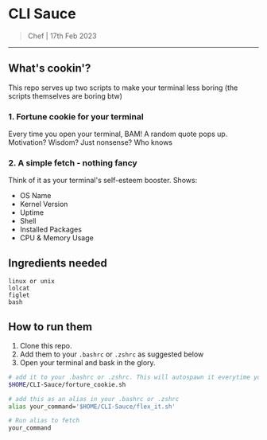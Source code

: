 # CLI Sauce
> Chef | 17th Feb 2023
---
## What's cookin'?
This repo serves up two scripts to make your terminal less boring (the scripts themselves are boring btw)
 
### 1. Fortune cookie for your terminal
Every time you open your terminal, BAM! A random quote pops up. Motivation? Wisdom? Just nonsense? Who knows 

### 2. A simple fetch - nothing fancy
Think of it as your terminal's self-esteem booster. Shows:
- OS Name
- Kernel Version
- Uptime
- Shell
- Installed Packages
- CPU & Memory Usage

## Ingredients needed
```
linux or unix
lolcat
figlet
bash
```

## How to run them
1. Clone this repo.
2. Add them to your `.bashrc` or `.zshrc` as suggested below
3. Open your terminal and bask in the glory.

```bash
# add it to your .bashrc or .zshrc. This will autospawn it everytime you open the shell
$HOME/CLI-Sauce/forture_cookie.sh
```


```bash
# add this as an alias in your .bashrc or .zshrc
alias your_command='$HOME/CLI-Sauce/flex_it.sh'

# Run alias to fetch
your_command
```

